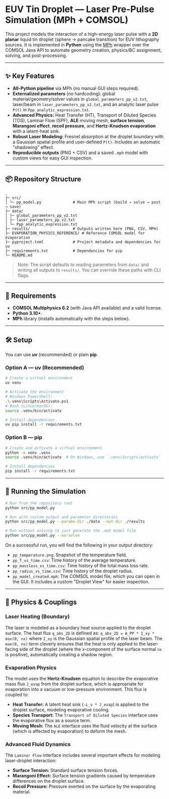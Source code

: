 # EUV Tin Droplet — Laser Pre-Pulse Simulation (MPh + COMSOL)

This project models the interaction of a high-energy laser pulse with a **2D planar** liquid tin droplet (sphere → pancake transition) for EUV lithography sources.
It is implemented in **Python** using the [MPh](https://github.com/MPh-py/MPh) wrapper over the COMSOL Java API to automate geometry creation, physics/BC assignment, solving, and post-processing.

---

## ✨ Key Features

- **All-Python pipeline** via MPh (no manual GUI steps required).
- **Externalized parameters** (no hardcoding): global material/geometry/solver values in `global_parameters_pp_v2.txt`, laser/beam in `laser_parameters_pp_v2.txt`, and an analytic laser pulse `P(t)` in `Ppp_analytic_expression.txt`.
- **Advanced Physics:** Heat Transfer (HT), Transport of Diluted Species (TDS), Laminar Flow (SPF), **ALE** moving mesh, **surface tension**, **Marangoni effect**, **recoil pressure**, and **Hertz-Knudsen evaporation** with a latent-heat sink.
- **Robust Laser Modeling:** Fresnel absorption at the droplet boundary with a Gaussian spatial profile and user-defined `P(t)`. Includes an automatic "shadowing" effect.
- **Reproducible outputs** (PNG + CSV) and a saved `.mph` model with custom views for easy GUI inspection.

---

## 📦 Repository Structure
```
.
├─ src/
│ └─ pp_model.py              # Main MPh script (build → solve → post → save)
├─ data/
│ ├─ global_parameters_pp_v2.txt
│ ├─ laser_parameters_pp_v2.txt
│ └─ Ppp_analytic_expression.txt
├─ results/                   # Outputs written here (PNG, CSV, MPH)
├─ EVAPORATION_PHYSICS_REFERENCE/ # Reference COMSOL model for evaporation
├─ pyproject.toml             # Project metadata and dependencies for uv
├─ requirements.txt           # Dependencies for pip
└─ README.md
```

> Note: The script defaults to reading parameters from `data/` and writing all outputs to `results/`. You can override these paths with CLI flags.

---

## 🔧 Requirements

- **COMSOL Multiphysics 6.2** (with Java API available) and a valid license.
- **Python 3.10+**.
- **MPh** library (installs automatically with the steps below).

---

## 🛠️ Setup

You can use **uv** (recommended) or plain **pip**.

### Option A — uv (Recommended)

```bash
# Create a virtual environment
uv venv

# Activate the environment
# Windows PowerShell:
.\.venv\Scripts\Activate.ps1
# Bash (Linux/macOS):
source .venv/bin/activate

# Install dependencies
uv pip install -r requirements.txt
```

### Option B — pip

```bash
# Create and activate a virtual environment
python -m venv .venv
source .venv/bin/activate  # On Windows, use `.venv\Scripts\activate`

# Install dependencies
pip install -r requirements.txt
```

---

## 🚀 Running the Simulation

```bash
# Run from the repository root
python src/pp_model.py

# Run with custom output and parameter directories
python src/pp_model.py --params-dir ./data --out-dir ./results

# Run without solving to just generate the .mph model file
python src/pp_model.py --no-solve
```

On a successful run, you will find the following in your output directory:
- `pp_temperature.png`: Snapshot of the temperature field.
- `pp_T_vs_time.csv`: Time history of the average temperature.
- `pp_massloss_vs_time.csv`: Time history of the total mass loss rate.
- `pp_radius_vs_time.csv`: Time history of the droplet radius.
- `pp_model_created.mph`: The COMSOL model file, which you can open in the GUI. It includes a custom "Droplet View" for easier inspection.

---

## 🧠 Physics & Couplings

### Laser Heating (Boundary)
The laser is modeled as a boundary heat source applied to the droplet surface. The heat flux `q_abs_2D` is defined as:
`q_abs_2D = A_PP * I_xy * max(0, nx)`
where `I_xy` is the Gaussian spatial profile of the laser beam. The `max(0, nx)` term cleverly ensures that the heat is only applied to the laser-facing side of the droplet (where the x-component of the surface normal `nx` is positive), automatically creating a shadow region.

### Evaporation Physics
The model uses the **Hertz-Knudsen** equation to describe the evaporative mass flux `J_evap` from the droplet surface, which is appropriate for evaporation into a vacuum or low-pressure environment. This flux is coupled to:
- **Heat Transfer:** A latent heat sink (`-L_v * J_evap`) is applied to the droplet surface, modeling evaporative cooling.
- **Species Transport:** The `Transport of Diluted Species` interface uses the evaporative flux as a source term.
- **Moving Mesh:** The `ALE` interface uses the fluid velocity at the surface (which is affected by evaporation) to deform the mesh.

### Advanced Fluid Dynamics
The `Laminar Flow` interface includes several important effects for modeling laser-droplet interaction:
- **Surface Tension:** Standard surface tension forces.
- **Marangoni Effect:** Surface tension gradients caused by temperature differences on the droplet surface.
- **Recoil Pressure:** Pressure exerted on the surface by the evaporating material.